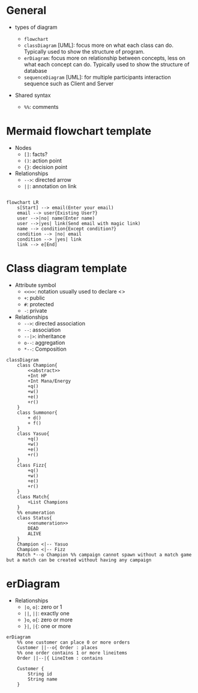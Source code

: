 # General
- types of diagram
    - `flowchart`
    - `classDiagram` [UML]: focus more on what each class can do. Typically used to show the structure of program.
    - `erDiagram`: focus more on relationship between concepts, less on what each concept can do. Typically used to show the structure of database
    - `sequenceDiagram` [UML]: for multiple participants interaction sequence such as Client and Server

- Shared syntax
    - `%%`: comments

# Mermaid flowchart template
- Nodes
    - `[]`: facts?
    - `()`: action point
    - `{}`: decision point
- Relationships
    - `-->`: directed arrow
    - `||`: annotation on link

```mermaid

flowchart LR
    s[Start] --> email(Enter your email)
    email --> user{Existing User?}
    user -->|no| name(Enter name)
    user -->|yes| link(Send email with magic link)
    name --> condition{Except condition?}
    condition --> |no| email
    condition --> |yes| link
    link --> e[End]
 ```

# Class diagram template
- Attribute symbol
    - `<<>>`: notation usually used to declare <<abstract>>
    - `+`: public
    - `#`: protected
    - `-`: private
- Relationships
    - `-->`: directed association
    - `--`: association
    - `--|>`: inheritance
    - `o--`: aggregation
    - `*--`: Composition


```mermaid
classDiagram
    class Champion{
        <<abstract>>
        +Int HP
        +Int Mana/Energy
        +q()
        +w()
        +e()
        +r()
    }
    class Summonor{
        + d()
        + f()
    }
    class Yasuo{
        +q()
        +w()
        +e()
        +r()
    }
    class Fizz{
        +q()
        +w()
        +e()
        +r()
    }
    class Match{
        +List Champions
    }
    %% enumeration
    class Status{
        <<enumeration>>
        DEAD
        ALIVE
    }
    Champion <|-- Yasuo
    Champion <|-- Fizz
    Match *--o Champion %% campaign cannot spawn without a match game but a match can be created without having any campaign

```


# erDiagram
- Relationships
    - `|o`, `o|`: zero or 1
    - `||`, `||`: exactly one
    - `}o`, `o{`: zero or more
    - `}|`, `|{`: one or more

```mermaid
erDiagram
    %% one customer can place 0 or more orders
    Customer ||--o{ Order : places
    %% one order contains 1 or more lineitems
    Order ||--|{ LineItem : contains 

    Customer {
        String id
        String name
    }
```
